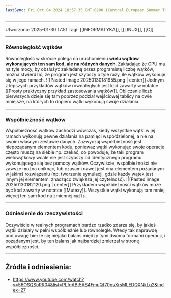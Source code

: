 ```yaml
---
lastSync: Fri Oct 04 2024 18:57:35 GMT+0200 (Central European Summer Time)
---
```


---
Utworzono: 2025-01-30 17:51
Tagi: [[INFORMATYKA]], [[LINUX]], [[C]]

---
### **Równoległość wątków**
Równoległość w skrócie polega na uruchomieniu **wielu wątków wykonujących ten sam kod, ale na różnych danych**. Zakładając że CPU ma na tyle mocy, by obsłużyć zakładaną przez programistę liczbę wątków, można stwierdzić, że program jest szybszy o tyle razy, ile wątków wykonuje się w jego ramach. ![[Pasted image 20250130181955.png | center]]
Jednym z lepszych przykładów wątków równoległych jest kod zawarty w notatce [[Prosty praktyczny przykład zastosowania wątków]]. Obliczanie liczb pierwszych dzieje się tam poprzez podział wejściowej tablicy na dwie mniejsze, na których to dopiero wątki wykonują swoje działania.

---
### **Współbieżność wątków**
Współbieżność wątków zachodzi wówczas, kiedy wszystkie wątki w jej ramach wykonują pewne działania na pamięci współdzielonej, a nie na swoim własnym zestawie danych. Zazwyczaj współbieżność jest niepożądanym elementem kodu, ponieważ wątki wykonując swoje operacje często muszą na siebie np. czekać, co powoduje, że taki program wielowątkowy wcale nie jest szybszy od identycznego programu wykonującego się bez pomocy wątków. Oczywiście, współbieżności nie zawsze można uniknąć, lub czasami nawet jest ona elementem pożądanym w jakimś rozwiązaniu (np. tworzenie symulacji, gdzie każdy wątek jest innym jej elementem, znacząco zwiększa jej czytelność). ![[Pasted image 20250130182120.png | center]]
Przykładem współbieżności wątków może być kod zawarty w notatce [[Mutexy]]. Wszystkie wątki wykonują tam mniej więcej ten sam kod na zmiennej `mails`.

---
### **Odniesienie do rzeczywistości**
Oczywiście w realnych programach bardzo rzadko zdarza się, by jakieś wątki działały w pełni współbieżnie lub równolegle. Wtedy tak naprawdę pod uwagę bierze się niejako balans między tymi dwoma formami operacji, i pożądanym jest, by ten balans jak najbardziej zmierzał w stronę współbieżności.

---
## Źródła i odniesienia:
- https://www.youtube.com/watch?v=56OSQSoRR04&list=PLfqABt5AS4FmuQf70psXrsMLEDQXNkLq2&index=27